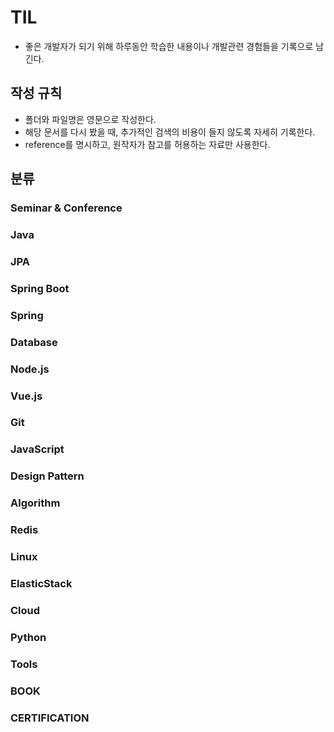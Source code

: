 # TIL

* 좋은 개발자가 되기 위해 하루동안 학습한 내용이나 개발관련 경험들을 기록으로 남긴다.
  

## 작성 규칙

* 폴더와 파일명은 영문으로 작성한다.
* 해당 문서를 다시 봤을 때, 추가적인 검색의 비용이 들지 않도록 자세히 기록한다.
* reference를 명시하고, 원작자가 참고를 허용하는 자료만 사용한다.


## 분류

### Seminar & Conference

### Java

### JPA

### Spring Boot

### Spring

### Database

### Node.js

### Vue.js

### Git

### JavaScript

### Design Pattern

### Algorithm

### Redis

### Linux

### ElasticStack

### Cloud

### Python

### Tools

### BOOK

### CERTIFICATION
